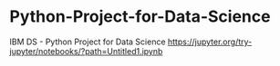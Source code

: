 # Python-Project-for-Data-Science
IBM DS - Python Project for Data Science
https://jupyter.org/try-jupyter/notebooks/?path=Untitled1.ipynb

